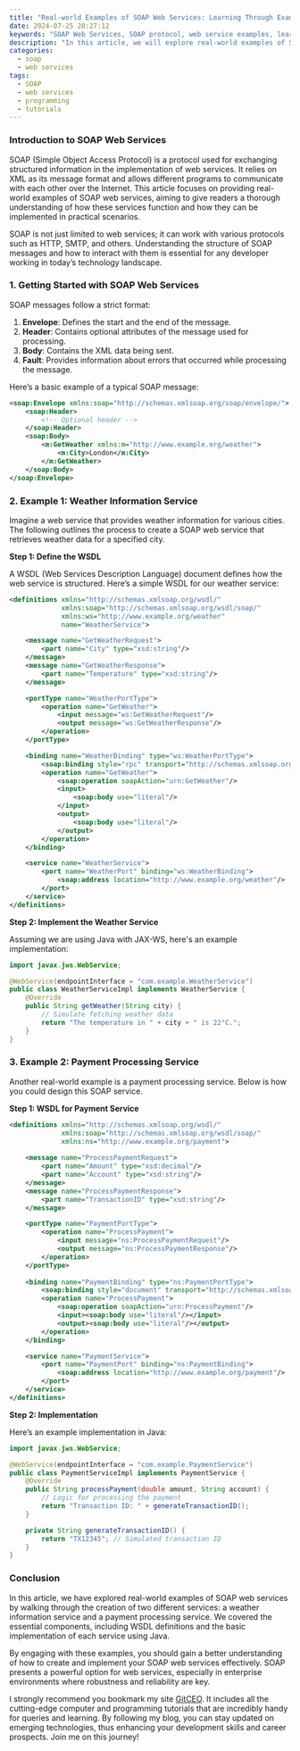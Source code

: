 ```yaml
---
title: "Real-world Examples of SOAP Web Services: Learning Through Examples"
date: 2024-07-25 20:27:12
keywords: "SOAP Web Services, SOAP protocol, web service examples, learning SOAP, programming tutorials"
description: "In this article, we will explore real-world examples of SOAP web services, helping readers understand how to implement and work with SOAP technology effectively. From introduction to SOAP protocol to hands-on coding examples, this piece serves as a comprehensive tutorial for developers looking to grasp the intricacies of SOAP web services. Learn through practical scenarios and code demonstrations that are easy to follow, ensuring a solid foundation in web services programming."
categories:
  - soap
  - web services
tags:
  - SOAP
  - web services
  - programming
  - tutorials
---
```


### Introduction to SOAP Web Services

SOAP (Simple Object Access Protocol) is a protocol used for exchanging structured information in the implementation of web services. It relies on XML as its message format and allows different programs to communicate with each other over the Internet. This article focuses on providing real-world examples of SOAP web services, aiming to give readers a thorough understanding of how these services function and how they can be implemented in practical scenarios. 

SOAP is not just limited to web services; it can work with various protocols such as HTTP, SMTP, and others. Understanding the structure of SOAP messages and how to interact with them is essential for any developer working in today’s technology landscape. 

<!-- more -->

### 1. Getting Started with SOAP Web Services

SOAP messages follow a strict format:
1. **Envelope**: Defines the start and the end of the message. 
2. **Header**: Contains optional attributes of the message used for processing.
3. **Body**: Contains the XML data being sent.
4. **Fault**: Provides information about errors that occurred while processing the message.

Here’s a basic example of a typical SOAP message:

```xml
<soap:Envelope xmlns:soap="http://schemas.xmlsoap.org/soap/envelope/">
    <soap:Header>
        <!-- Optional header -->
    </soap:Header>
    <soap:Body>
        <m:GetWeather xmlns:m="http://www.example.org/weather">
            <m:City>London</m:City>
        </m:GetWeather>
    </soap:Body>
</soap:Envelope>
```

### 2. Example 1: Weather Information Service

Imagine a web service that provides weather information for various cities. The following outlines the process to create a SOAP web service that retrieves weather data for a specified city.

**Step 1: Define the WSDL**

A WSDL (Web Services Description Language) document defines how the web service is structured. Here’s a simple WSDL for our weather service:

```xml
<definitions xmlns="http://schemas.xmlsoap.org/wsdl/"
             xmlns:soap="http://schemas.xmlsoap.org/wsdl/soap/"
             xmlns:ws="http://www.example.org/weather"
             name="WeatherService">

    <message name="GetWeatherRequest">
        <part name="City" type="xsd:string"/>
    </message>
    <message name="GetWeatherResponse">
        <part name="Temperature" type="xsd:string"/>
    </message>

    <portType name="WeatherPortType">
        <operation name="GetWeather">
            <input message="ws:GetWeatherRequest"/>
            <output message="ws:GetWeatherResponse"/>
        </operation>
    </portType>

    <binding name="WeatherBinding" type="ws:WeatherPortType">
        <soap:binding style="rpc" transport="http://schemas.xmlsoap.org/soap/http"/>
        <operation name="GetWeather">
            <soap:operation soapAction="urn:GetWeather"/>
            <input>
                <soap:body use="literal"/>
            </input>
            <output>
                <soap:body use="literal"/>
            </output>
        </operation>
    </binding>

    <service name="WeatherService">
        <port name="WeatherPort" binding="ws:WeatherBinding">
            <soap:address location="http://www.example.org/weather"/>
        </port>
    </service>
</definitions>
```

**Step 2: Implement the Weather Service**

Assuming we are using Java with JAX-WS, here's an example implementation:

```java
import javax.jws.WebService;

@WebService(endpointInterface = "com.example.WeatherService")
public class WeatherServiceImpl implements WeatherService {
    @Override
    public String getWeather(String city) {
        // Simulate fetching weather data
        return "The temperature in " + city + " is 22°C.";
    }
}
```

### 3. Example 2: Payment Processing Service

Another real-world example is a payment processing service. Below is how you could design this SOAP service.

**Step 1: WSDL for Payment Service**

```xml
<definitions xmlns="http://schemas.xmlsoap.org/wsdl/"
             xmlns:soap="http://schemas.xmlsoap.org/wsdl/soap/"
             xmlns:ns="http://www.example.org/payment">
    
    <message name="ProcessPaymentRequest">
        <part name="Amount" type="xsd:decimal"/>
        <part name="Account" type="xsd:string"/>
    </message>
    <message name="ProcessPaymentResponse">
        <part name="TransactionID" type="xsd:string"/>
    </message>

    <portType name="PaymentPortType">
        <operation name="ProcessPayment">
            <input message="ns:ProcessPaymentRequest"/>
            <output message="ns:ProcessPaymentResponse"/>
        </operation>
    </portType>
   
    <binding name="PaymentBinding" type="ns:PaymentPortType">
        <soap:binding style="document" transport="http://schemas.xmlsoap.org/soap/http"/>
        <operation name="ProcessPayment">
            <soap:operation soapAction="urn:ProcessPayment"/>
            <input><soap:body use="literal"/></input>
            <output><soap:body use="literal"/></output>
        </operation>
    </binding>

    <service name="PaymentService">
        <port name="PaymentPort" binding="ns:PaymentBinding">
            <soap:address location="http://www.example.org/payment"/>
        </port>
    </service>
</definitions>
```

**Step 2: Implementation**

Here’s an example implementation in Java:

```java
import javax.jws.WebService;

@WebService(endpointInterface = "com.example.PaymentService")
public class PaymentServiceImpl implements PaymentService {
    @Override
    public String processPayment(double amount, String account) {
        // Logic for processing the payment
        return "Transaction ID: " + generateTransactionID();
    }

    private String generateTransactionID() {
        return "TX12345"; // Simulated transaction ID
    }
}
```

### Conclusion

In this article, we have explored real-world examples of SOAP web services by walking through the creation of two different services: a weather information service and a payment processing service. We covered the essential components, including WSDL definitions and the basic implementation of each service using Java.

By engaging with these examples, you should gain a better understanding of how to create and implement your SOAP web services effectively. SOAP presents a powerful option for web services, especially in enterprise environments where robustness and reliability are key. 

I strongly recommend you bookmark my site [GitCEO](https://gitceo.com). It includes all the cutting-edge computer and programming tutorials that are incredibly handy for queries and learning. By following my blog, you can stay updated on emerging technologies, thus enhancing your development skills and career prospects. Join me on this journey!